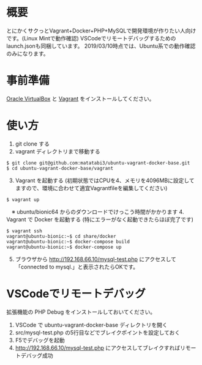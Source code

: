 # 概要
とにかくサクっとVagrant+Docker+PHP+MySQLで開発環境が作りたい人向けです。(Linux Mintで動作確認)
VSCodeでリモートデバッグするためのlaunch.jsonも同梱しています。
2019/03/10時点では、Ubuntu系での動作確認のみになります。

# 事前準備
[Oracle VirtualBox](https://www.oracle.com/technetwork/server-storage/virtualbox/downloads/index.html) と [Vagrant](https://www.vagrantup.com/) をインストールしてください。

# 使い方
1. git clone する
2. vagrant ディレクトリまで移動する
```
$ git clone git@github.com:matatabi3/ubuntu-vagrant-docker-base.git
$ cd ubuntu-vagrant-docker-base/vagrant
```
3. Vagrant を起動する (初期状態ではCPUを4、メモリを4096MBに設定してますので、環境に合わせて適宜Vagrantfileを編集してください)
```
$ vagrant up
```
　※ ubuntu/bionic64 からのダウンロードでけっこう時間がかかります
4. Vagrant で Docker を起動する (特にエラーがなく起動できたらほぼ完了です)
```
$ vagrant ssh
vagrant@ubuntu-bionic:~$ cd share/docker
vagrant@ubuntu-bionic:~$ docker-compose build
vagrant@ubuntu-bionic:~$ docker-compose up
```
5. ブラウザから http://192.168.66.10/mysql-test.php にアクセスして「connected to mysql.」と表示されたらOKです。

# VSCodeでリモートデバッグ
拡張機能の PHP Debug をインストールしておいてください。

1. VSCode で ubuntu-vagrant-docker-base ディレクトリを開く
2. src/mysql-test.php の5行目などでブレイクポイントを設定しておく
3. F5でデバッグを起動
4. http://192.168.66.10/mysql-test.php にアクセスしてブレイクすればリモートデバッグ成功

